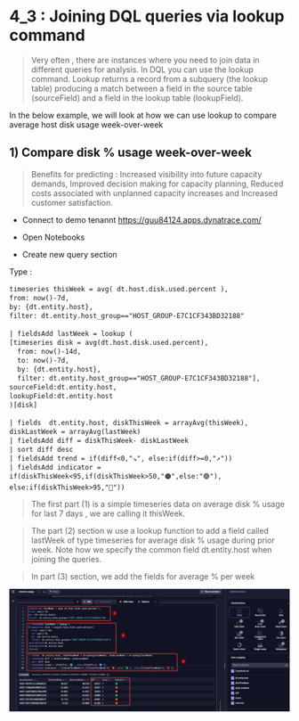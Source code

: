 # 4_3 : Joining DQL queries via lookup command

> Very often , there are instances where you need to join data in different queries for analysis. 
> In DQL you can use the lookup command. Lookup returns a record from a subquery (the lookup table) producing a match between a field in the source table (sourceField) and a field in the lookup table (lookupField).

In the below example, we will look at how we can use lookup to compare average host disk usage week-over-week

## 1) Compare disk % usage week-over-week

> Benefits for predicting : Increased visibility into future capacity demands, Improved decision making for capacity planning, Reduced costs associated with unplanned capacity increases and Increased customer satisfaction. 

- Connect to demo tenannt https://guu84124.apps.dynatrace.com/

 - Open Notebooks
 - Create new query section

Type : 
```
timeseries thisWeek = avg( dt.host.disk.used.percent ),
from: now()-7d,
by: {dt.entity.host},
filter: dt.entity.host_group=="HOST_GROUP-E7C1CF343BD32188"

| fieldsAdd lastWeek = lookup (
[timeseries disk = avg(dt.host.disk.used.percent),
  from: now()-14d, 
  to: now()-7d,
  by: {dt.entity.host},
  filter: dt.entity.host_group=="HOST_GROUP-E7C1CF343BD32188"], 
sourceField:dt.entity.host, 
lookupField:dt.entity.host
)[disk]

| fields  dt.entity.host, diskThisWeek = arrayAvg(thisWeek), diskLastWeek = arrayAvg(lastWeek)
| fieldsAdd diff = diskThisWeek- diskLastWeek
| sort diff desc
| fieldsAdd trend = if(diff<0,"↘️", else:if(diff>=0,"↗️"))
| fieldsAdd indicator = if(diskThisWeek<95,if(diskThisWeek>50,"🟠",else:"🟢"), else:if(diskThisWeek>95,"🔴"))
```

> The first part (1) is a simple timeseries data on average disk % usage for last 7 days , we are calling it thisWeek.

> The part (2) section w use a lookup function to add a field called lastWeek of type timeseries for average disk % usage during prior week.  Note how we specify the common field dt.entity.host when joining the queries.

> In part (3) section, we add the fields for average % per week 

!["query"](https://github.com/hakansuku/D1APACTraining/blob/main/images/DQL/lookup.png?raw=true)

